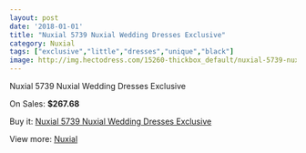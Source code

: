 ```yaml
---
layout: post
date: '2018-01-01'
title: "Nuxial 5739 Nuxial Wedding Dresses Exclusive"
category: Nuxial
tags: ["exclusive","little","dresses","unique","black"]
image: http://img.hectodress.com/15260-thickbox_default/nuxial-5739-nuxial-wedding-dresses-exclusive.jpg
---
```

Nuxial 5739 Nuxial Wedding Dresses Exclusive

On Sales: **$267.68**
<a href="https://www.hectodress.com/nuxial/7403-nuxial-5739-nuxial-wedding-dresses-exclusive.html"><amp-img layout="responsive" width="600" height="600" src="//img.hectodress.com/15260-thickbox_default/nuxial-5739-nuxial-wedding-dresses-exclusive.jpg" alt="Nuxial 5739 Nuxial Wedding Dresses Exclusive 0" /></a>

Buy it: [Nuxial 5739 Nuxial Wedding Dresses Exclusive](https://www.hectodress.com/nuxial/7403-nuxial-5739-nuxial-wedding-dresses-exclusive.html "Nuxial 5739 Nuxial Wedding Dresses Exclusive")

View more: [Nuxial](https://www.hectodress.com/129-nuxial "Nuxial")
